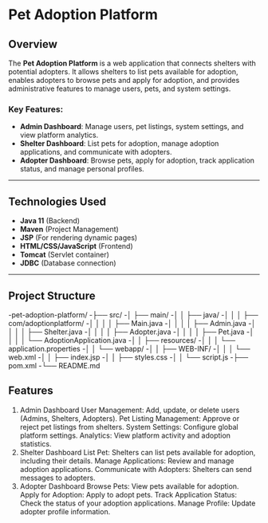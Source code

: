 # Pet Adoption Platform

## Overview

The **Pet Adoption Platform** is a web application that connects shelters with potential adopters. It allows shelters to list pets available for adoption, enables adopters to browse pets and apply for adoption, and provides administrative features to manage users, pets, and system settings.

### Key Features:
- **Admin Dashboard**: Manage users, pet listings, system settings, and view platform analytics.
- **Shelter Dashboard**: List pets for adoption, manage adoption applications, and communicate with adopters.
- **Adopter Dashboard**: Browse pets, apply for adoption, track application status, and manage personal profiles.

---

## Technologies Used
- **Java 11** (Backend)
- **Maven** (Project Management)
- **JSP** (For rendering dynamic pages)
- **HTML/CSS/JavaScript** (Frontend)
- **Tomcat** (Servlet container)
- **JDBC** (Database connection)

---

## **Project Structure**
-pet-adoption-platform/
-├── src/
-│   ├── main/
-│   │   ├── java/
-│   │   │   ├── com/adoptionplatform/
-│   │   │   │   ├── Main.java
-│   │   │   │   ├── Admin.java
-│   │   │   │   ├── Shelter.java
-│   │   │   │   ├── Adopter.java
-│   │   │   │   ├── Pet.java
-│   │   │   │   └── AdoptionApplication.java
-│  │   ├── resources/
-│   │   │   └── application.properties
-│   │   └── webapp/
-│   │       ├── WEB-INF/
-│   │       │   └── web.xml
-│   │       ├── index.jsp
-│   │       ├── styles.css
-│   │       └── script.js
-├── pom.xml
-└── README.md

## **Features**
1. Admin Dashboard
User Management: Add, update, or delete users (Admins, Shelters, Adopters).
Pet Listing Management: Approve or reject pet listings from shelters.
System Settings: Configure global platform settings.
Analytics: View platform activity and adoption statistics.
2. Shelter Dashboard
List Pet: Shelters can list pets available for adoption, including their details.
Manage Applications: Review and manage adoption applications.
Communicate with Adopters: Shelters can send messages to adopters.
3. Adopter Dashboard
Browse Pets: View pets available for adoption.
Apply for Adoption: Apply to adopt pets.
Track Application Status: Check the status of your adoption applications.
Manage Profile: Update adopter profile information.

